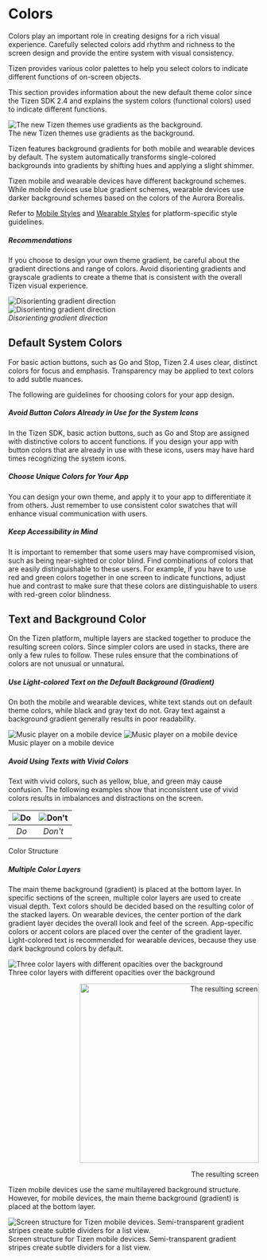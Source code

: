 # Colors

Colors play an important role in creating designs for a rich visual experience. Carefully selected colors add rhythm and richness to the screen design and provide the entire system with visual consistency.

Tizen provides various color palettes to help you select colors to indicate different functions of on-screen objects.

This section provides information about the new default theme color since the Tizen SDK 2.4 and explains the system colors (functional colors) used to indicate different functions.

![The new Tizen themes use gradients as the background.](./media/2.4_a-200x198.png)  
The new Tizen themes use gradients as the background.

Tizen features background gradients for both mobile and wearable devices by default. The system automatically transforms single-colored backgrounds into gradients by shifting hues and applying a slight shimmer.

Tizen mobile and wearable devices have different background schemes. While mobile devices use blue gradient schemes, wearable devices use darker background schemes based on the colors of the Aurora Borealis.

Refer to [Mobile Styles](../../mobile/styles.md) and [Wearable Styles](../../wearable/styles.md) for platform-specific style guidelines.

##### Recommendations

If you choose to design your own theme gradient, be careful about the gradient directions and range of colors. Avoid disorienting gradients and grayscale gradients to create a theme that is consistent with the overall Tizen visual experience.

![Disorienting gradient direction](media/2.4_d-200x200.png)  
![Disorienting gradient direction](media/2.4_c-200x199.png)  
*Disorienting gradient direction*

## Default System Colors

For basic action buttons, such as Go and Stop, Tizen 2.4 uses clear, distinct colors for focus and emphasis. Transparency may be applied to text colors to add subtle nuances.

The following are guidelines for choosing colors for your app design.

##### Avoid Button Colors Already in Use for the System Icons

In the Tizen SDK, basic action buttons, such as Go and Stop are assigned with distinctive colors to accent functions. If you design your app with button colors that are already in use with these icons, users may have hard times recognizing the system icons.

##### Choose Unique Colors for Your App

You can design your own theme, and apply it to your app to differentiate it from others. Just remember to use consistent color swatches that will enhance visual communication with users.

##### Keep Accessibility in Mind

It is important to remember that some users may have compromised vision, such as being near-sighted or color blind. Find combinations of colors that are easily distinguishable to these users. For example, if you have to use red and green colors together in one screen to indicate functions, adjust hue and contrast to make sure that these colors are distinguishable to users with red-green color blindness.

## Text and Background Color

On the Tizen platform, multiple layers are stacked together to produce the resulting screen colors. Since simpler colors are used in stacks, there are only a few rules to follow. These rules ensure that the combinations of colors are not unusual or unnatural.

##### Use Light-colored Text on the Default Background (Gradient)

On both the mobile and wearable devices, white text stands out on default theme colors, while black and gray text do not. Gray text against a background gradient generally results in poor readability.

![Music player on a mobile device](media/2.4.2_a-294x360.png) ![Music player on a mobile device](media/2.4.2_b-390x390.png)  
Music player on a mobile device

##### Avoid Using Texts with Vivid Colors

Text with vivid colors, such as yellow, blue, and green may cause confusion. The following examples show that inconsistent use of vivid colors results in imbalances and distractions on the screen.

| ![Do](media/2.4.2_c-360x445.png) | ![Don't](media/2.4.2_d-360x445.png) |
|:---:|:---:|  
| *Do* | *Don't* |

Color Structure

##### Multiple Color Layers

The main theme background (gradient) is placed at the bottom layer. In specific sections of the screen, multiple color layers are used to create visual depth. Text colors should be decided based on the resulting color of the stacked layers. On wearable devices, the center portion of the dark gradient layer decides the overall look and feel of the screen. App-specific colors or accent colors are placed over the center of the gradient layer. Light-colored text is recommended for wearable devices, because they use dark background colors by default.

![Three color layers with different opacities over the background](media/2.4.3_a.png)  
Three color layers with different opacities over the background

<div align="right">
    <img src="media/2.4.3_b.png" alt="The resulting screen" width="360" height="360" />  

The resulting screen
</div>

Tizen mobile devices use the same multilayered background structure. However, for mobile devices, the main theme background (gradient) is placed at the bottom layer.

![Screen structure for Tizen mobile devices. Semi-transparent gradient stripes create subtle dividers for a list view.](media/2.4.3_c.png)  
Screen structure for Tizen mobile devices. Semi-transparent gradient stripes create subtle dividers for a list view.
